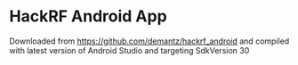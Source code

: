 # HackRF  Android App
 Downloaded from https://github.com/demantz/hackrf_android and compiled with latest version of Android Studio and targeting SdkVersion 30
